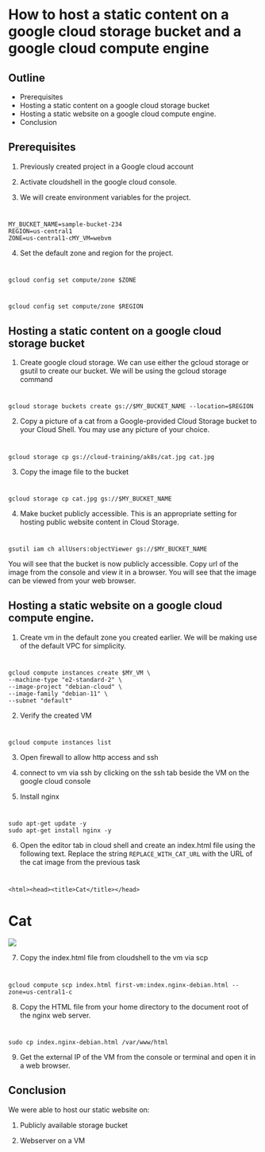 # How to host a static content on a google cloud storage bucket and a google cloud compute engine


## Outline
- Prerequisites
- Hosting a static content on a google cloud storage bucket
- Hosting a static website on a google cloud compute engine.
- Conclusion



## Prerequisites

1. Previously created project in a Google cloud account

2. Activate cloudshell in the google cloud console.

3. We will create environment variables for the project.
#
    MY_BUCKET_NAME=sample-bucket-234
    REGION=us-central1
    ZONE=us-central1-cMY_VM=webvm

4. Set the default zone and region for the project.

#
    gcloud config set compute/zone $ZONE

#
    gcloud config set compute/zone $REGION



## Hosting a static content on a google cloud storage bucket

1. Create google cloud storage. We can use either the gcloud storage or gsutil to create our bucket. We will be using the gcloud storage command

#
    gcloud storage buckets create gs://$MY_BUCKET_NAME --location=$REGION
    
2. Copy a picture of a cat from a Google-provided Cloud Storage bucket to your Cloud Shell. You may use any picture of your choice.
#
    gcloud storage cp gs://cloud-training/ak8s/cat.jpg cat.jpg

3. Copy the image file to the bucket
#
    gcloud storage cp cat.jpg gs://$MY_BUCKET_NAME


4. Make bucket publicly accessible. This is an appropriate setting for hosting public website content in Cloud Storage.
#
    gsutil iam ch allUsers:objectViewer gs://$MY_BUCKET_NAME

You will see that the bucket is now publicly accessible.
Copy url of the image from the console and view it in a browser. You will see that the image can be viewed from your web browser.


## Hosting a static website on a google cloud compute engine.

1. Create vm in the default zone you created earlier. We will be making use of the default VPC for simplicity.
#
    gcloud compute instances create $MY_VM \
    --machine-type "e2-standard-2" \
    --image-project "debian-cloud" \
    --image-family "debian-11" \
    --subnet "default"
    
2. Verify the created VM
#
    gcloud compute instances list

3. Open firewall to allow http access and ssh


4. connect to vm via ssh by clicking on the ssh tab beside the VM on the google cloud console


5. Install nginx

#
    sudo apt-get update -y
    sudo apt-get install nginx -y

6. Open the editor tab in cloud shell and 
create an index.html file using the following text. Replace the string `REPLACE_WITH_CAT_URL` with the URL of the cat image from the previous task
#
    <html><head><title>Cat</title></head>
<body>
<h1>Cat</h1>
<img src="REPLACE_WITH_CAT_URL">
</body></html>

7. Copy the index.html file from cloudshell to the vm via scp

#
    gcloud compute scp index.html first-vm:index.nginx-debian.html --zone=us-central1-c


8. Copy the HTML file from your home directory to the document root of the nginx web server.

#
    sudo cp index.nginx-debian.html /var/www/html

9. Get the external IP of the VM from the console or terminal and open it in a web browser.





## Conclusion

We were able to host our static website on:
1. Publicly available storage bucket

2. Webserver on a VM